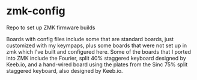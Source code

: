 # zmk-config
Repo to set up ZMK firmware builds

Boards with config files include some that are standard boards, 
just customized with my keympaps, plus some boards that were not 
set up in zmk which I've built and configured here. Some of the 
boards that I ported into ZMK include the Fourier, split 40% 
staggered keyboard designed by Keeb.io, and a hand-wired board
using the plates from the Sinc 75% split staggered keyboard, also 
designed by Keeb.io.
